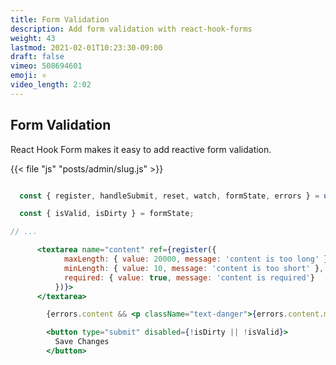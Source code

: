 ```yaml
---
title: Form Validation
description: Add form validation with react-hook-forms
weight: 43
lastmod: 2021-02-01T10:23:30-09:00
draft: false
vimeo: 508694601
emoji: ⚛️
video_length: 2:02
---
```


## Form Validation

React Hook Form makes it easy to add reactive form validation. 

{{< file "js" "posts/admin/slug.js" >}}
```jsx

  const { register, handleSubmit, reset, watch, formState, errors } = useForm({ defaultValues, mode: 'onChange' });

  const { isValid, isDirty } = formState;

// ...

      <textarea name="content" ref={register({
            maxLength: { value: 20000, message: 'content is too long' },
            minLength: { value: 10, message: 'content is too short' },
            required: { value: true, message: 'content is required'}
          })}>
      </textarea>

        {errors.content && <p className="text-danger">{errors.content.message}</p>}

        <button type="submit" disabled={!isDirty || !isValid}>
          Save Changes
        </button>
```